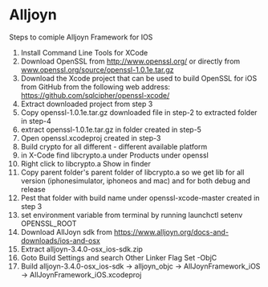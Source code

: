 Alljoyn
=======

Steps to comiple Alljoyn Framework for IOS


01. Install Command Line Tools for XCode
02. Download OpenSSL from http://www.openssl.org/ or directly from www.openssl.org/source/openssl-1.0.1e.tar.gz
03. Download the Xcode project that can be used to build OpenSSL for iOS from GitHub from the following web address: https://github.com/sqlcipher/openssl-xcode/
04. Extract downloaded project from step 3
05. Copy openssl-1.0.1e.tar.gz downloaded file in step-2 to extracted folder in step-4
06. extract openssl-1.0.1e.tar.gz in folder created in step-5
07. Open openssl.xcodeproj created in step-3
08. Build crypto for all different - different available platform
09. in X-Code find libcrypto.a under Products under openssl
10. Right click to libcrypto.a Show in finder
11. Copy parent folder's parent folder of libcrypto.a so we get lib for all version (iphonesimulator, iphoneos and mac) and for both debug and release
12. Pest that folder with build name under openssl-xcode-master created in step 3
13. set environment variable from terminal by running launchctl setenv OPENSSL_ROOT <path to top level folder containing openssl>
14. Download AllJoyn sdk from https://www.alljoyn.org/docs-and-downloads/ios-and-osx
15. Extract alljoyn-3.4.0-osx_ios-sdk.zip
16. Goto Build Settings and search Other Linker Flag Set -ObjC
17. Build alljoyn-3.4.0-osx_ios-sdk -> alljoyn_objc -> AllJoynFramework_iOS -> AllJoynFramework_iOS.xcodeproj
